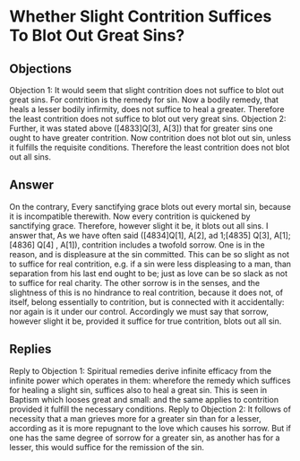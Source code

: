# Whether Slight Contrition Suffices To Blot Out Great Sins?
## Objections
Objection 1: It would seem that slight contrition does not suffice to blot out great sins. For contrition is the remedy for sin. Now a bodily remedy, that heals a lesser bodily infirmity, does not suffice to heal a greater. Therefore the least contrition does not suffice to blot out very great sins.
Objection 2: Further, it was stated above ([4833]Q[3], A[3]) that for greater sins one ought to have greater contrition. Now contrition does not blot out sin, unless it fulfills the requisite conditions. Therefore the least contrition does not blot out all sins.
## Answer
On the contrary, Every sanctifying grace blots out every mortal sin, because it is incompatible therewith. Now every contrition is quickened by sanctifying grace. Therefore, however slight it be, it blots out all sins.
I answer that, As we have often said ([4834]Q[1], A[2], ad 1;[4835] Q[3], A[1];[4836] Q[4] , A[1]), contrition includes a twofold sorrow. One is in the reason, and is displeasure at the sin committed. This can be so slight as not to suffice for real contrition, e.g. if a sin were less displeasing to a man, than separation from his last end ought to be; just as love can be so slack as not to suffice for real charity. The other sorrow is in the senses, and the slightness of this is no hindrance to real contrition, because it does not, of itself, belong essentially to contrition, but is connected with it accidentally: nor again is it under our control. Accordingly we must say that sorrow, however slight it be, provided it suffice for true contrition, blots out all sin.
## Replies
Reply to Objection 1: Spiritual remedies derive infinite efficacy from the infinite power which operates in them: wherefore the remedy which suffices for healing a slight sin, suffices also to heal a great sin. This is seen in Baptism which looses great and small: and the same applies to contrition provided it fulfill the necessary conditions.
Reply to Objection 2: It follows of necessity that a man grieves more for a greater sin than for a lesser, according as it is more repugnant to the love which causes his sorrow. But if one has the same degree of sorrow for a greater sin, as another has for a lesser, this would suffice for the remission of the sin.